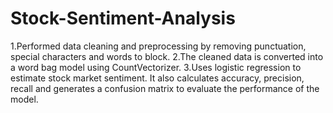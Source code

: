 # Stock-Sentiment-Analysis
1.Performed data cleaning and preprocessing by removing punctuation, special characters and words to block.
2.The cleaned data is converted into a word bag model using CountVectorizer.
3.Uses logistic regression to estimate stock market sentiment. It also calculates accuracy, precision, recall and generates a confusion matrix to evaluate the performance of the model.
